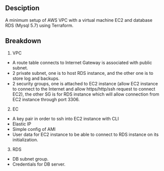 ## Desciption
A minimum setup of AWS VPC with a virtual machine EC2 and database RDS (Mysql 5.7) using Terraform. 

## Breakdown
1. VPC
  - A route table connects to Internet Gateway is associated with public subnet.
  - 2 private subnet, one is to host RDS instance, and the other one is to store log and backups.
  - 2 security groups, one is attached to EC2 instance (allow EC2 instance to connect to the Internet and allow https/http/ssh request to connect EC2), the other SG is for RDS instance which will allow connection from EC2 instance through port 3306.
2. EC
  - A key pair in order to ssh into EC2 instance with CLI
  - Elastic IP
  - Simple config of AMI
  - User data for EC2 instance to be able to connect to RDS instance on its initialization.
 3. RDS
  - DB subnet group.
  - Credentials for DB server.
